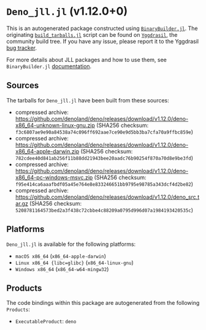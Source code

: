 # `Deno_jll.jl` (v1.12.0+0)

This is an autogenerated package constructed using [`BinaryBuilder.jl`](https://github.com/JuliaPackaging/BinaryBuilder.jl). The originating [`build_tarballs.jl`](https://github.com/JuliaPackaging/Yggdrasil/blob/c444199d51afa2effc5b3f4fa228cfc4bef74b07/D/Deno/build_tarballs.jl) script can be found on [`Yggdrasil`](https://github.com/JuliaPackaging/Yggdrasil/), the community build tree.  If you have any issue, please report it to the Yggdrasil [bug tracker](https://github.com/JuliaPackaging/Yggdrasil/issues).

For more details about JLL packages and how to use them, see `BinaryBuilder.jl` [documentation](https://juliapackaging.github.io/BinaryBuilder.jl/dev/jll/).

## Sources

The tarballs for `Deno_jll.jl` have been built from these sources:

* compressed archive: https://github.com/denoland/deno/releases/download/v1.12.0/deno-x86_64-unknown-linux-gnu.zip (SHA256 checksum: `f3c6807ae9e90a84538a74c096ff692aae7ce90e9d5bb3ba7cfa70a9ffbc859e`)
* compressed archive: https://github.com/denoland/deno/releases/download/v1.12.0/deno-x86_64-apple-darwin.zip (SHA256 checksum: `782cdee40d841ab256f11b88dd21943bee20aadc76b90254f870a70d8e9be3fd`)
* compressed archive: https://github.com/denoland/deno/releases/download/v1.12.0/deno-x86_64-pc-windows-msvc.zip (SHA256 checksum: `f95e414ca6aaafbdf05a45e764e8e833246651bb9795e98785a343dcf4d2be82`)
* compressed archive: https://github.com/denoland/deno/releases/download/v1.12.0/deno_src.tar.gz (SHA256 checksum: `5208781164573bed2a3f438c72cbbe4c88209a0795d996d07a1984193420535c`)

## Platforms

`Deno_jll.jl` is available for the following platforms:

* `macOS x86_64` (`x86_64-apple-darwin`)
* `Linux x86_64 {libc=glibc}` (`x86_64-linux-gnu`)
* `Windows x86_64` (`x86_64-w64-mingw32`)

## Products

The code bindings within this package are autogenerated from the following `Products`:

* `ExecutableProduct`: `deno`
